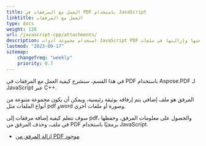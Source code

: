```yaml
---
title: العمل مع المرفقات في PDF باستخدام JavaScript
linktitle: العمل مع المرفقات
type: docs
weight: 120
url: /javascript-cpp/attachments/
description: استخدام مجموعة أدوات JavaScript PDF للوصول إلى المرفقات وإضافتها وإزالتها في ملفات PDF. دليل كامل مع أمثلة كود JavaScript.
lastmod: "2023-09-17"
sitemap:
    changefreq: "weekly"
    priority: 0.7
---
```


في هذا القسم، سنشرح كيفية العمل مع المرفقات في PDF باستخدام Aspose.PDF لـ JavaScript عبر C++.

المرفق هو ملف إضافي يتم إرفاقه بوثيقة رئيسية، ويمكن أن يكون مجموعة متنوعة من أنواع الملفات مثل pdf وword وصورة أو ملفات أخرى.

سوف تتعلم كيفية إضافة مرفقات إلى pdf، والحصول على معلومات المرفق، وحفظها في ملف، وحذف المرفق من PDF برمجيًا باستخدام JavaScript.

- [إزالة المرفق من PDF موجود](/pdf/javascript-cpp/removing-attachment-from-an-existing-pdf/)